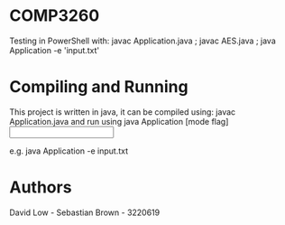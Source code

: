 # COMP3260

Testing in PowerShell with: javac Application.java ; javac AES.java ; java Application -e 'input.txt'

# Compiling and Running

This project is written in java, it can be compiled using: 
javac Application.java
and run using 
java Application [mode flag] <input file name>

e.g.
java Application -e input.txt

# Authors

David Low - 
Sebastian Brown - 3220619